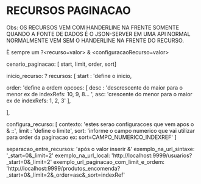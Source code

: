 # RECURSOS PAGINACAO

Obs: OS RECURSOS VEM COM HANDERLINE NA FRENTE SOMENTE QUANDO A FONTE DE DADOS É O JSON-SERVER
EM UMA API NORMAL NORMALMENTE VEM SEM O HANDERLINE NA FRENTE DO RECURSO.

È sempre um ?<recurso=valor> & <configuracaoRecurso=valor>

cenario_paginacao: [ start, limit, order, sort]

inicio_recurso: ?
recursos: [
start : 'define o inicio,

order: 'define a ordem opcoes: [
desc : 'descrescente do maior para o menor ex de indexRefs: 10, 9, 8... ',
asc: 'crescente do menor para o maior ex de indexRefs: 1, 2, 3'
],

],

configura_recurso: [
contexto: 'estes serao configuracoes que vem apos o & ::',
limit : 'define o limite',
sort: 'informe o campo numerico que vai utilizar para order da paginacao ex: sort=CAMPO_NUMERICO_INDEXREF'
]

separacao_entre_recursos: 'após o valor inserir &'
exemplo_na_url_sintaxe: '<endpoint>\_start=0&\_limit=2'
exemplo_na_url_local: 'http://localhost:9999/usuarios?\_start=0&\_limit=2'
exemplo_url_paginacao_com_limit_e_ordem: 'http://localhost:9999/produtos_encomenda?\_start=0&\_limit=2&\_order=asc&\_sort=indexRef'
